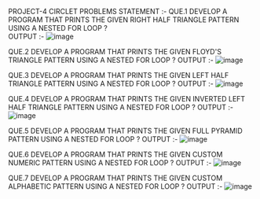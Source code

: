 PROJECT-4 
          CIRCLET
                                            PROBLEMS STATEMENT :-
QUE.1 DEVELOP A PROGRAM THAT PRINTS THE GIVEN RIGHT HALF TRIANGLE PATTERN USING A NESTED FOR LOOP ?                                            
OUTPUT :- ![image](https://github.com/user-attachments/assets/7345fb9e-456a-46a5-bec4-1b657746cb68)

QUE.2 DEVELOP A PROGRAM THAT PRINTS THE GIVEN FLOYD'S TRIANGLE PATTERN USING A NESTED FOR LOOP ?
OUTPUT :- ![image](https://github.com/user-attachments/assets/fc1d740e-d08c-458c-8d72-9316a49ad568)


QUE.3 DEVELOP A PROGRAM THAT PRINTS THE GIVEN LEFT HALF TRIANGLE PATTERN USING A NESTED FOR LOOP ?
OUTPUT :- ![image](https://github.com/user-attachments/assets/ae6e42a2-3896-452e-9971-ea6dc0b6e605)


QUE.4 DEVELOP A PROGRAM THAT PRINTS THE GIVEN INVERTED LEFT HALF TRIANGLE PATTERN USING A NESTED FOR LOOP ?
OUTPUT :- ![image](https://github.com/user-attachments/assets/8c4e383e-c0ae-4e9b-ab6b-50d9d0d9a6b1)


QUE.5 DEVELOP A PROGRAM THAT PRINTS THE GIVEN FULL PYRAMID PATTERN USING A NESTED FOR LOOP ?
OUTPUT :- ![image](https://github.com/user-attachments/assets/2d0491ec-7043-49ce-9959-46f0a0118fa6)


QUE.6 DEVELOP A PROGRAM THAT PRINTS THE GIVEN CUSTOM NUMERIC PATTERN USING A NESTED FOR LOOP ?
OUTPUT :- ![image](https://github.com/user-attachments/assets/0a077632-1f7d-4ac8-b2cc-9d03e1ac4de1)


QUE.7 DEVELOP A PROGRAM THAT PRINTS THE GIVEN CUSTOM ALPHABETIC PATTERN USING A NESTED FOR LOOP ?
OUTPUT :- ![image](https://github.com/user-attachments/assets/4e062224-4212-43af-930c-d9824206b0f8)




